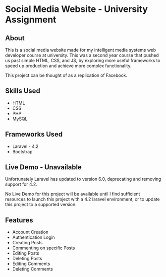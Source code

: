 <h1>Social Media Website - University Assignment</h1>

<h2>About</h2>
This is a social media website made for my intelligent media systems web developer course at university. This was a second year course that pushed us past simple HTML, CSS, and JS, by exploring more useful frameworks to speed up production and achieve more complex functionality.


This project can be thought of as a replication of Facebook.

<h2>Skills Used</h2>
<ul>
  <li>HTML</li>
  <li>CSS</li>
  <li>PHP</li>
  <li>MySQL</li>
</ul>

<h2>Frameworks Used</h2>
<ul>
  <li>Laravel - 4.2</li>
  <li>Bootstrap</li>
</ul>

<h2>Live Demo - Unavailable</h2>
Unfortunately Laravel has updated to version 6.0, deprecating and removing support for 4.2.

No Live Demo for this project will be available until I find sufficient resources to launch this project with a 4.2 laravel environment, or to update this project to a supported version.

<h2>Features</h2>
<ul>
  <li>Account Creation</li>
  <li>Authentication Login</li>
  <li>Creating Posts</li>
  <li>Commenting on specific Posts</li>
  <li>Editing Posts</li>
  <li>Deleting Posts</li>
  <li>Editing Comments</li>
  <li>Deleting Comments</li>
</ul>
